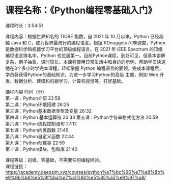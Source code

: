 # 课程名称：《Python编程零基础入门》

课程时长：3:54:51 

课程内容：根据世界知名的 TIOBE 指数，自 2021 年 10 月以来，Python 已经超越 Java 和 C，成为世界最流行的编程语言。根据 KDnuggets 问卷调查，Python 是数据科学和机器学习平台的顶级编程语言。在 2021 年 IEEE Spectrum 的顶级编程语言排名中，Python 也位居第一。目前Python课程，到处可见，但基本讲解复杂，例子抽象，课时较长。本课程使用日常生活中和身边的示例，帮助学员快速地在3个多小时学完本课程，轻松掌握 Python 编程语言的要领。完成本课程后，学员将获得Python的基础知识，为进一步学习Python的高级 主题，例如 Web 开发、数据分析、建模和机器学习、计算机视觉等，打好基础。
 
课程内容	                         时间（分）  
第一课：Python介绍	               23:58  
第二课：Python环境搭建	           26:25   
第三课：Python基本数据类型及变量	  26:32  
第四课：Python 基本运算符         	20:33
第五课：Python字符串格式化方法	    20:59     
第六课：Python流程控制语句	        27:12     
第七课：Python内置函数	           21:49     
第八课：Python自定义函数	          22:44      
第九课：Python创建类	             22:59      
第十课：Python模块、包和库	        21:40     
 
课程等级：初级。零基础，不需要任何编程经验。    
课程链接： https://academy.deepsim.xyz/courses/python%e7%bc%96%e7%a8%8b%e9%9b%b6%e5%9f%ba%e7%a1%80%e5%85%a5%e9%97%a8/
